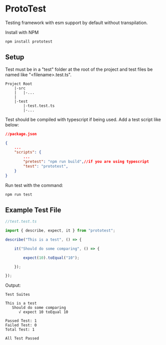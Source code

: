 # ProtoTest

Testing framework with esm support by default without transpilation.

Install with NPM
```sh
npm install prototest
```

## Setup
Test must be in a "test" folder at the root of the project and test files be named like "\<filename\>.test.ts". 
```
Project Root
    |-src
    |   |-...
    |
    |-test
        |-test.test.ts
        |-...
```

Test should be compiled with typescript if being used. Add a test script like below:

```json
//package.json

{
    ...
    "scripts": {
        ...
        "pretest": "npm run build",//if you are using typescript
        "test": "prototest",
    }
}
```

Run test with the command:
```sh
npm run test
```

## Example Test File
```js
//test.test.ts

import { describe, expect, it } from "prototest";

describe("This is a test", () => {

    it("Should do some comparing", () => {

        expect(10).toEqual("10");

    });

});
```
Output:
```
Test Suites

This is a test
   Should do some comparing 
      √ expect 10 toEqual 10 

Passed Test: 1
Failed Test: 0
Total Test: 1

All Test Passed
```